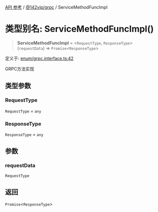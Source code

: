 [API 参考](../wiki/Home) / [@142vip/grpc](../wiki/@142vip.grpc) / ServiceMethodFuncImpl

# 类型别名: ServiceMethodFuncImpl()

> **ServiceMethodFuncImpl** = <`RequestType`, `ResponseType`>(`requestData`) => `Promise`<`ResponseType`>

定义于: [enum/grpc.interface.ts:42](https://github.com/142vip/core-x/blob/58a4aca72f73ebc92491a458c9b83754486dc296/packages/grpc/src/enum/grpc.interface.ts#L42)

GRPC方法实现

## 类型参数

### RequestType

`RequestType` = `any`

### ResponseType

`ResponseType` = `any`

## 参数

### requestData

`RequestType`

## 返回

`Promise`<`ResponseType`>
